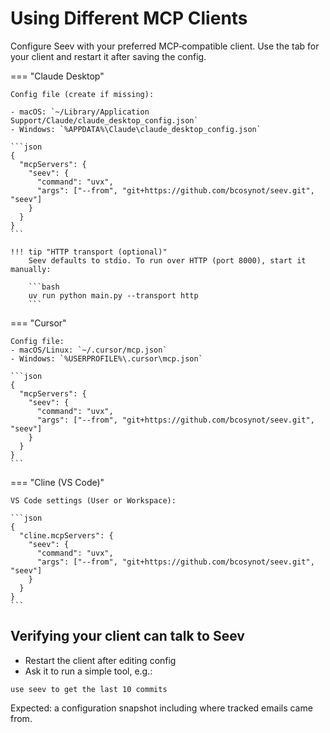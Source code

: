 # Using Different MCP Clients

Configure Seev with your preferred MCP‑compatible client. Use the tab for your client and restart it after saving the config.

=== "Claude Desktop"

    Config file (create if missing):

    - macOS: `~/Library/Application Support/Claude/claude_desktop_config.json`
    - Windows: `%APPDATA%\Claude\claude_desktop_config.json`

    ```json
    {
      "mcpServers": {
        "seev": {
          "command": "uvx",
          "args": ["--from", "git+https://github.com/bcosynot/seev.git", "seev"]
        }
      }
    }
    ```

    !!! tip "HTTP transport (optional)"
        Seev defaults to stdio. To run over HTTP (port 8000), start it manually:
        
        ```bash
        uv run python main.py --transport http
        ```

=== "Cursor"

    Config file:
    - macOS/Linux: `~/.cursor/mcp.json`
    - Windows: `%USERPROFILE%\.cursor\mcp.json`

    ```json
    {
      "mcpServers": {
        "seev": {
          "command": "uvx",
          "args": ["--from", "git+https://github.com/bcosynot/seev.git", "seev"]
        }
      }
    }
    ```

=== "Cline (VS Code)"

    VS Code settings (User or Workspace):

    ```json
    {
      "cline.mcpServers": {
        "seev": {
          "command": "uvx",
          "args": ["--from", "git+https://github.com/bcosynot/seev.git", "seev"]
        }
      }
    }
    ```

## Verifying your client can talk to Seev

- Restart the client after editing config
- Ask it to run a simple tool, e.g.:

```text
use seev to get the last 10 commits
```

Expected: a configuration snapshot including where tracked emails came from.

